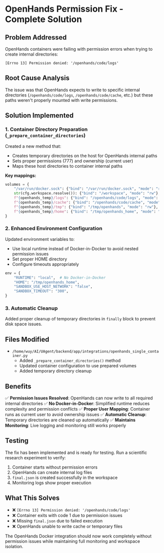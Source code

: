# OpenHands Permission Fix - Complete Solution

## Problem Addressed

OpenHands containers were failing with permission errors when trying to create internal directories:
```
[Errno 13] Permission denied: '/openhands/code/logs'
```

## Root Cause Analysis

The issue was that OpenHands expects to write to specific internal directories (`/openhands/code/logs`, `/openhands/code/cache`, etc.) but these paths weren't properly mounted with write permissions.

## Solution Implemented

### 1. Container Directory Preparation (`_prepare_container_directories`)

Created a new method that:
- Creates temporary directories on the host for OpenHands internal paths
- Sets proper permissions (777) and ownership (current user)
- Maps these host directories to container internal paths

**Key mappings:**
```python
volumes = {
    "/var/run/docker.sock": {"bind": "/var/run/docker.sock", "mode": "rw"},
    str(cfg.workspace.resolve()): {"bind": "/workspace", "mode": "rw"},
    f"{openhands_temp}/logs": {"bind": "/openhands/code/logs", "mode": "rw"},
    f"{openhands_temp}/cache": {"bind": "/openhands/code/cache", "mode": "rw"},
    f"{openhands_temp}/tmp": {"bind": "/tmp/openhands", "mode": "rw"},
    f"{openhands_temp}/home": {"bind": "/tmp/openhands_home", "mode": "rw"},
}
```

### 2. Enhanced Environment Configuration

Updated environment variables to:
- Use local runtime instead of Docker-in-Docker to avoid nested permission issues
- Set proper HOME directory
- Configure timeouts appropriately

```python
env = {
    "RUNTIME": "local",  # No Docker-in-Docker
    "HOME": "/tmp/openhands_home",
    "SANDBOX_USE_HOST_NETWORK": "false",
    "SANDBOX_TIMEOUT": "300",
}
```

### 3. Automatic Cleanup

Added proper cleanup of temporary directories in `finally` block to prevent disk space issues.

## Files Modified

- `/home/wuy/AI/UAgent/backend/app/integrations/openhands_single_container.py`
  - Added `_prepare_container_directories()` method
  - Updated container configuration to use prepared volumes
  - Added temporary directory cleanup

## Benefits

✅ **Permission Issues Resolved**: OpenHands can now write to all required internal directories
✅ **No Docker-in-Docker**: Simplified runtime reduces complexity and permission conflicts
✅ **Proper User Mapping**: Container runs as current user to avoid ownership issues
✅ **Automatic Cleanup**: Temporary directories are cleaned up automatically
✅ **Maintains Monitoring**: Live logging and monitoring still works properly

## Testing

The fix has been implemented and is ready for testing. Run a scientific research experiment to verify:

1. Container starts without permission errors
2. OpenHands can create internal log files
3. `final.json` is created successfully in the workspace
4. Monitoring logs show proper execution

## What This Solves

- ❌ `[Errno 13] Permission denied: '/openhands/code/logs'`
- ❌ Container exits with code 1 due to permission issues
- ❌ Missing `final.json` due to failed execution
- ❌ OpenHands unable to write cache or temporary files

The OpenHands Docker integration should now work completely without permission issues while maintaining full monitoring and workspace isolation.